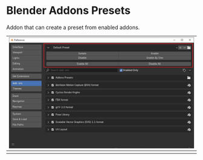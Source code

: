 # Blender Addons Presets
Addon that can create a preset from enabled addons.

| ![](Images/main_preview.png) |
|---|
| |
